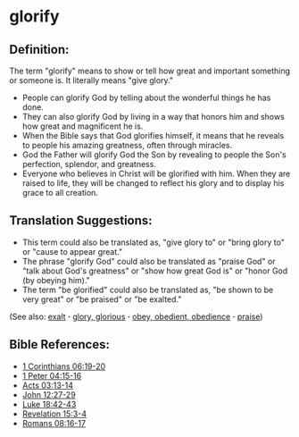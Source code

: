 # glorify #

## Definition: ##

The term "glorify" means to show or tell how great and important something or someone is. It literally means "give glory."

* People can glorify God by telling about the wonderful things he has done.
* They can also glorify God by living in a way that honors him and shows how great and magnificent he is.
* When the Bible says that God glorifies himself, it means that he reveals to people his amazing greatness, often through miracles.
* God the Father will glorify God the Son by revealing to people the Son's perfection, splendor, and greatness.
* Everyone who believes in Christ will be glorified with him. When they are raised to life, they will be changed to reflect his glory and to display his grace to all creation.

## Translation Suggestions: ##

* This term could also be translated as, "give glory to" or "bring glory to" or "cause to appear great."
* The phrase "glorify God" could also be translated as "praise God" or "talk about God's greatness" or "show how great God is" or "honor God (by obeying him)."
* The term "be glorified" could also be translated as, "be shown to be very great" or "be praised" or "be exalted."

(See also: [exalt](../kt/exalt.md) **·** [glory, glorious](../kt/glory.md) **·** [obey, obedient, obedience](../other/obey.md) **·** [praise](../other/praise.md))

## Bible References: ##

* [1 Corinthians 06:19-20](https://door43.org/en/bible/notes/1co/06/19)
* [1 Peter 04:15-16](https://door43.org/en/bible/notes/1pe/04/15)
* [Acts 03:13-14](https://door43.org/en/bible/notes/act/03/13)
* [John 12:27-29](https://door43.org/en/bible/notes/jhn/12/27)
* [Luke 18:42-43](https://door43.org/en/bible/notes/luk/18/42)
* [Revelation 15:3-4](https://door43.org/en/bible/notes/rev/15/03)
* [Romans 08:16-17](https://door43.org/en/bible/notes/rom/08/16)

